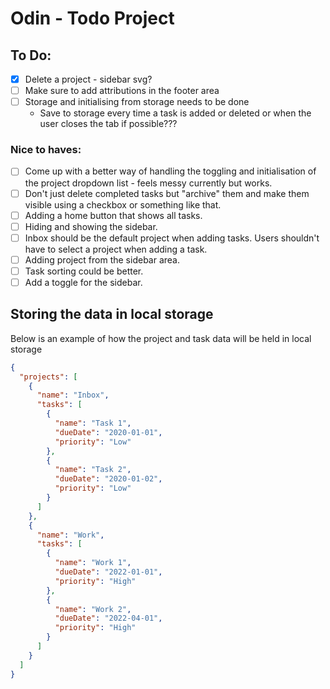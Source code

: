 # Odin - Todo Project

## To Do:

- [x] Delete a project - sidebar svg?
- [ ] Make sure to add attributions in the footer area
- [ ] Storage and initialising from storage needs to be done
  - Save to storage every time a task is added or deleted or when the user closes the tab if possible???

### Nice to haves:

- [ ] Come up with a better way of handling the toggling and initialisation of the project dropdown list - feels messy currently but works.
- [ ] Don't just delete completed tasks but "archive" them and make them visible using a checkbox or something like that.
- [ ] Adding a home button that shows all tasks.
- [ ] Hiding and showing the sidebar.
- [ ] Inbox should be the default project when adding tasks. Users shouldn't have to select a project when adding a task.
- [ ] Adding project from the sidebar area.
- [ ] Task sorting could be better.
- [ ] Add a toggle for the sidebar.

## Storing the data in local storage

Below is an example of how the project and task data will be held in local storage

```json
{
  "projects": [
    {
      "name": "Inbox",
      "tasks": [
        {
          "name": "Task 1",
          "dueDate": "2020-01-01",
          "priority": "Low"
        },
        {
          "name": "Task 2",
          "dueDate": "2020-01-02",
          "priority": "Low"
        }
      ]
    },
    {
      "name": "Work",
      "tasks": [
        {
          "name": "Work 1",
          "dueDate": "2022-01-01",
          "priority": "High"
        },
        {
          "name": "Work 2",
          "dueDate": "2022-04-01",
          "priority": "High"
        }
      ]
    }
  ]
}
```
